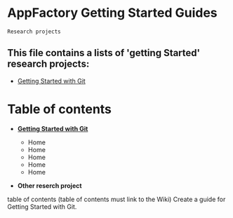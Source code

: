 # AppFactory Getting Started Guides
`Research projects`

## This file contains a lists of 'getting Started' research projects:
* [Getting Started with Git](https://github.com/DuncantheeDuncan/AppFactoryGettingStartedGuides/wiki/_Sidebar/_edit#getting-started-with-git)


# Table of contents
- **[Getting Started with Git](https://github.com/DuncantheeDuncan/AppFactoryGettingStartedGuides/wiki/_Sidebar/_edit#getting-started-with-git)**
  -  Home
  -  Home
  -  Home
  -  Home
  -  Home
  
- **Other reserch project**


 table of contents (table of contents must link to the Wiki) Create a guide for Getting Started with Git.
 
 
